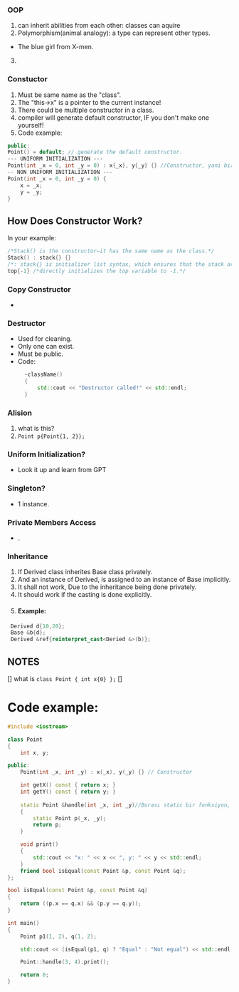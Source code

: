 ### OOP
1. can inherit abilities from each other: classes can aquire 
2. Polymorphism(animal analogy): a type can represent other types.
- The blue girl from X-men.
3.  

### Constuctor
1. Must be same name as the "class".
2. The "this->x" is a pointer to the current instance!
3. There could be multiple constructor in a class.
4. compiler will generate default constructor, IF you don't make one yourself!
5. Code example:
```c++
public:
Point() = default; // generate the default constructor.
--- UNIFORM INITIALIZATION ---
Point(int _x = 0, int _y = 0) : x{_x}, y{_y} {} //Constructor, yani bir obje oluşturulduğunda o objenin x ve y değerlerini set eder. 
-- NON UNIFORM INITIALIZATION ---
Point(int _x = 0, int _y = 0) {
    x = _x;
    y = _y;
} 

```
## How Does Constructor Work?

In your example:
```cpp
/*Stack() is the constructor—it has the same name as the class.*/
Stack() : stack{} {}
/*: stack{} is initializer list syntax, which ensures that the stack array is zero-initialized (all elements are set to 0).*/
top{-1} /*directly initializes the top variable to -1.*/
```

### Copy Constructor
- 

### Destructor
- Used for cleaning.
- Only one can exist.
- Must be public.
- Code:
  ```cpp
    ~className()
    {
        std::cout << "Destructor called!" << std::endl;
    }
  ```

### Alision
1. what is this?
2. `Point p{Point{1, 2}};`

### Uniform Initialization?
- Look it up and learn from GPT
  
### Singleton?
- 1 instance.

### Private Members Access
- .
  
### Inheritance
1. If Derived class inherites Base class privately. 
2. And an instance of Derived, is assigned to an instance of Base implicitly.
3. It shall not work, Due to the inheritance being done privately.
4. It should work if the casting is done explicitly.
5. #### Example:
```cpp
 Derived d{10,20};
 Base &b{d};
 Derived &ref{reinterpret_cast<Deried &>(b)};
```

## NOTES
[] what is `class Point { int x{0} };`
[] 


# Code example:
```cpp
#include <iostream>

class Point
{
    int x, y;

public:
    Point(int _x, int _y) : x(_x), y(_y) {} // Constructor

    int getX() const { return x; } 
    int getY() const { return y; }
    
    static Point &handle(int _x, int _y)//Burası static bir fonksiyon, a static member belongs to the class ITSELF!
    {
        static Point p(_x, _y);
        return p;
    }

    void print()
    {
        std::cout << "x: " << x << ", y: " << y << std::endl;
    }
    friend bool isEqual(const Point &p, const Point &q);
};

bool isEqual(const Point &p, const Point &q)
{
    return ((p.x == q.x) && (p.y == q.y));
}

int main()
{
    Point p1(1, 2), q(1, 2);

    std::cout << (isEqual(p1, q) ? "Equal" : "Not equal") << std::endl;

    Point::handle(3, 4).print();

    return 0;
}

```